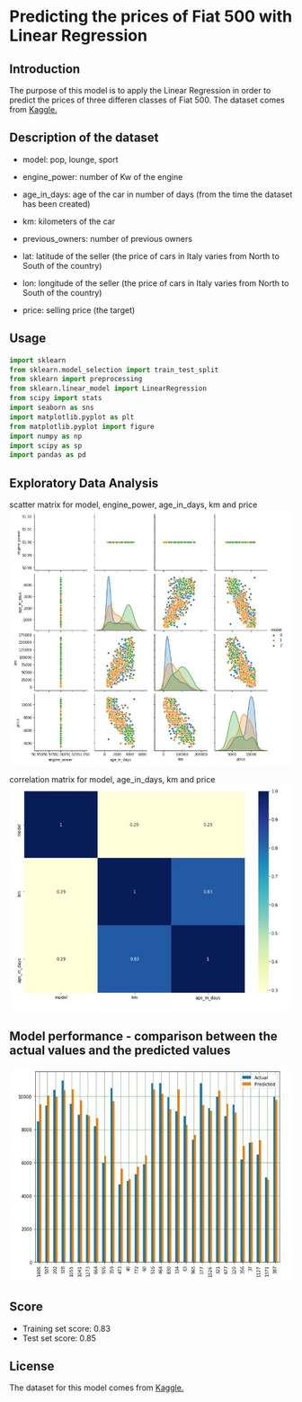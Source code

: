 # Predicting the prices of Fiat 500 with Linear Regression

## Introduction

The purpose of this model is to apply the Linear Regression in order to predict the prices of three differen classes of Fiat 500. The dataset comes from [Kaggle.](https://www.kaggle.com/)

## Description of the dataset

- model: pop, lounge, sport

- engine_power: number of Kw of the engine

- age_in_days: age of the car in number of days (from the time the dataset has been created)

- km: kilometers of the car

- previous_owners: number of previous owners

- lat: latitude of the seller (the price of cars in Italy varies from North to South of the country)

- lon: longitude of the seller (the price of cars in Italy varies from North to South of the country)

- price: selling price (the target)

## Usage
```python
import sklearn 
from sklearn.model_selection import train_test_split
from sklearn import preprocessing
from sklearn.linear_model import LinearRegression
from scipy import stats
import seaborn as sns
import matplotlib.pyplot as plt
from matplotlib.pyplot import figure
import numpy as np
import scipy as sp
import pandas as pd
```
## Exploratory Data Analysis
scatter matrix for model, engine_power, age_in_days, km and price
![alt text](img/scatter_matrix.JPG)

correlation matrix for model, age_in_days, km and price
![alt text](img/heatmap.JPG)

## Model performance - comparison between the actual values and the predicted values
![alt text](img/histogram_residuals.JPG)

## Score

- Training set score: 0.83
- Test set score: 0.85

## License
The dataset for this model comes from [Kaggle.](https://www.kaggle.com/)
